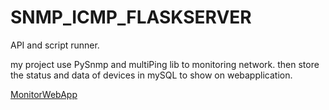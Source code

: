 # SNMP_ICMP_FLASKSERVER

API and script runner.

my project use PySnmp and multiPing lib to monitoring network. then store the status and data of devices in mySQL to show on webapplication. 

[MonitorWebApp](https://github.com/phongsakron/NetworkMonitorWebApp_Project)





